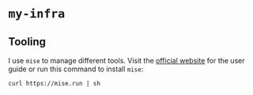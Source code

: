 # `my-infra`

## Tooling

I use `mise` to manage different tools. Visit the [official website](https://mise.jdx.dev/) for the user guide or
run this command to install `mise`:

```shell
curl https://mise.run | sh
```
